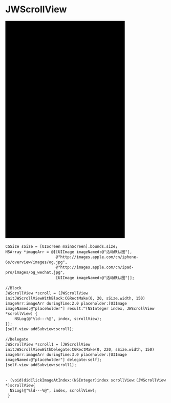 # JWScrollView
![image](https://github.com/JWXIAN/JWScrollView/blob/master/gif.gif)

    CGSize sSize = [UIScreen mainScreen].bounds.size;
    NSArray *imageArr = @[[UIImage imageNamed:@"活动默认图"],
                          @"http://images.apple.com/cn/iphone-6s/overview/images/og.jpg",
                          @"http://images.apple.com/cn/ipad-pro/images/og_wechat.jpg",
                          [UIImage imageNamed:@"活动默认图"]];
                          
    //Block
    JWScrollView *scroll = [JWScrollView initJWScrollViewWithBlock:CGRectMake(0, 20, sSize.width, 150) imageArr:imageArr duringTime:2.0 placeholder:[UIImage imageNamed:@"placeholder"] result:^(NSInteger index, JWScrollView *scrollView) {
        NSLog(@"%ld---%@", index, scrollView);
    }];
    [self.view addSubview:scroll];
    
    //Delegate
    JWScrollView *scroll1 = [JWScrollView initJWScrollViewWithDelegate:CGRectMake(0, 220, sSize.width, 150) imageArr:imageArr duringTime:3.0 placeholder:[UIImage imageNamed:@"placeholder"] delegate:self];
    [self.view addSubview:scroll1];
    
    
    - (void)didClickImageAtIndex:(NSInteger)index scrollView:(JWScrollView *)scrollView{
      NSLog(@"%ld---%@", index, scrollView);
     }
